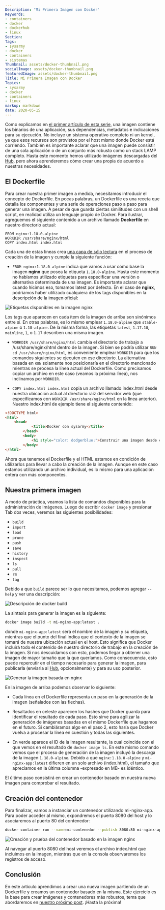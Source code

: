 ```yaml
---
Description: "Mi Primera Imagen con Docker"
Keywords:
- containers 
- docker
- dockerhub
- linux
Section: 
Tags:
- sysarmy
- docker
- containers
- sistemas
Thumbnail: assets/docker-thumbnail.png
socialImage: assets/docker-thumbnail.png
featuredImage: assets/docker-thumbnail.png
Title: Mi Primera Imagen con Docker
Topics:
- sysarmy
- docker
- containers
- linux
markup: markdown
date: 2020-05-15
---
```


Como explicamos en [el primer artículo de esta serie](posts/que-es-docker), una imagen contiene los binarios de una aplicación, sus dependencias, metadatos e indicaciones para su ejecución. No incluye un sistema operativo completo ni un kernel, ya que esos recursos son provistos por el host mismo donde Docker está corriendo. También es importante aclarar que una imagen puede consistir de una sola aplicación o de un conjunto más robusto como un stack LAMP completo. Hasta este momento hemos utilizado imágenes descargadas del [Hub](https://hub.docker.com/), pero ahora aprenderemos cómo crear una propia de acuerdo a nuestras necesidades.

## El Dockerfile

Para crear nuestra primer imagen a medida, necesitamos introducir el concepto de Dockerfile. En pocas palabras, un Dockerfile es una receta que detalla los componentes y una serie de operaciones paso a paso para generar una imagen. A pesar de que guarda ciertas similitudes con un shell script, en realidad utiliza un lenguaje propio de Docker. Para ilustrar, agreguemos el siguiente contenido a un archivo llamado **Dockerfile** en nuestro directorio actual: 

```
FROM nginx:1.18.0-alpine
WORKDIR /usr/share/nginx/html
COPY index.html index.html
```

Cada una de estas líneas crea [una capa de sólo lectura](https://docs.docker.com/storage/storagedriver/#images-and-layers) en el proceso de creación de la imagen y cumple la siguiente función:

- `FROM nginx:1.18.0-alpine` indica que vamos a usar como base la imagen **nginx** que posea la etiqueta `1.18.0-alpine`. Hasta este momento no habíamos utilizado etiquetas para especificar una versión o alternativa determinada de una imagen. Es importante aclarar que cuando hicimos eso, tomamos latest por defecto. En el caso de **nginx**, podríamos haber utilizado cualquiera de los tags disponibles en la descripción de la imagen oficial:

![Etiquetas disponibles en la imagen nginx](assets/docker-imagen-nginx-etiquetas.png)

Los tags que aparecen en cada ítem de la imagen de arriba son sinónimos entre sí. En otras palabras, es lo mismo emplear `1.18.0-alpine` que `stable-alpine` o `1.18-alpine`. De la misma forma, las etiquetas `latest`, `1.17.10`, `mainline`, `1`, o `1.17` describen una misma imagen. 

- `WORKDIR /usr/share/nginx/html` cambia el directorio de trabajo a /usr/share/nginx/html dentro de la imagen. Si bien se podría utilizar `RUN cd /usr/share/nginx/html`, es conveniente emplear `WORKDIR` para que los comandos siguientes se ejecuten en ese directorio. La alternativa basada en `RUN` solamente nos posicionaría en el directorio mencionado mientras se procesa la línea actual del Dockerfile. Como precisamos copiar un archivo en este caso (veamos la próxima línea), nos inclinamos por `WORKDIR`.

- `COPY index.html index.html` copia un archivo llamado index.html desde nuestra ubicación actual al directorio raíz del servidor web (que especificamos con `WORKDIR /usr/share/nginx/html` en la línea anterior). Nuestro index.html de ejemplo tiene el siguiente contenido:

```html
<!DOCTYPE html>
<html>
    <head>
            <title>Docker con sysarmy</title>
        </head>
        <body>
            <h1 style="color: dodgerblue;">Construir una imagen desde cero</h1>
        </body>
</html>
```

Ahora que tenemos el Dockerfile y el HTML estamos en condición de utilizarlos para llevar a cabo la creación de la imagen. Aunque en este caso estamos utilizando un archivo individual, es lo mismo para una aplicación entera con más componentes.

## Nuestra primera imagen

A modo de práctica, veamos la lista de comandos disponibles para la administración de imágenes. Luego de escribir `docker image` y presionar Tab dos veces, veremos las siguientes posibilidades:

- `build`
- `import`
- `load`
- `prune`
- `push`
- `save`
- `history`
- `inspect`
- `ls`
- `pull`
- `rm`
- `tag`

Debido a que `build` parece ser lo que necesitamos, podemos agregar `--help` y ver una descripción:

![Descripción de docker build](assets/docker-build-help.png)

La sintaxis para generar la imagen es la siguiente:

```bash
docker image build -t mi-nginx-app:latest .
```

donde `mi-nginx-app:latest` será el nombre de la imagen y su etiqueta, mientras que el punto del final indica que el contexto de la imagen se tomará de nuestra ubicación actual en el host. Esto significa que Docker incluirá todo el contenido de nuestro directorio de trabajo en la creación de la imagen. Si nos descuidamos con esto, podemos llegar a obtener una imagen de mayor tamaño que la que queríamos. Como consecuencia, esto puede repercutir en el tiempo necesario para generar la imagen, para publicarla (enviarla al [Hub](https://hub.docker.com/), opcionalmente) y para su uso posterior.

![Generar la imagen basada en nginx](assets/docker-build-nginx.png)

En la imagen de arriba podemos observar lo siguiente:

- Cada línea en el Dockerfile representa un paso en la generación de la imagen (señalados con las flechas).

- Resaltados en celeste aparecen los hashes que Docker guarda para identificar el resultado de cada paso. Esto sirve para agilizar la generación de imágenes basadas en el mismo Dockerfile que hagamos en el futuro. Si cambiáramos algo en el paso 2, esto haría que Docker vuelva a procesar la línea en cuestión y todas las siguientes.

- En verde aparece el ID de la imagen resultante, la cual coincide con el que vemos en el resultado de `docker image ls`. En este mismo comando vemos que el proceso de generación de la imagen incluyó la descarga de la imagen `1.18.0-alpine`. Debido a que `nginx:1.18.0-alpine` y `mi-nginx-app:latest` difieren en un solo archivo (index.html), el tamaño que apreciamos en la última columna -expresado en MB- es idéntico.

El último paso consistirá en crear un contenedor basado en nuestra nueva imagen para comprobar el resultado.

## Creación del contenedor

Para finalizar, vamos a instanciar un contenedor utilizando mi-nginx-app. Para poder acceder al mismo, expondremos el puerto 8080 del host y lo asociaremos al puerto 80 del contenedor:

```bash
docker container run --name=mi-contenedor --publish 8080:80 mi-nginx-app
```

![Creación y prueba del contenedor basado en la imagen nginx](assets/docker-nginx-contenedor-propio.png)

Al navegar al puerto 8080 del host veremos el archivo index.html que incluimos en la imagen, mientras que en la consola observaremos los registros de acceso.

## Conclusión

En este artículo aprendimos a crear una nueva imagen partiendo de un Dockerfile y creamos un contenedor basado en la misma. Este ejercicio es la base para crear imágenes y contenedores más robustos, tema que abordaremos en [nuestro próximo post](posts/docker-proyecto-primera-parte). ¡Hasta la próxima! 